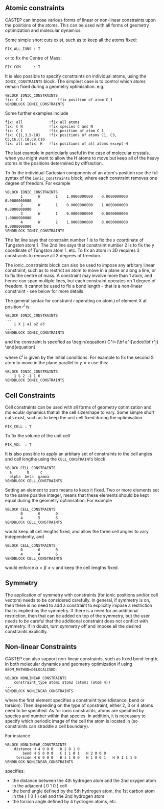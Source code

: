 ## Atomic constraints

CASTEP can impose various forms of linear or non-linear constraints upon the positions of the atoms. This can be used with all forms of geometry optimization and 
molecular dynamics.

Some simple short cuts exist, such as to keep all the atoms fixed:

```
FIX_ALL_IONS : T
```
or to fix the Centre of Mass:
```
FIX_COM      : T
```

It is also possible to specify constraints on individual atoms, using the `IONIC_CONSTRAINTS` block. The simplest case is to control which atoms remain fixed during 
a geometry optimisation. e.g.

```
%BLOCK IONIC_CONSTRAINTS
fix: C 1				!fix position of atom C 1
%ENDBLOCK IONIC_CONSTRAINTS
```

Some further examples include


    fix: all            !fix all atoms 
    fix: C N            !fix species C and N 
    fix: C 1            !fix position of atom C 1 
    fix: C{1,3,5-10}    !fix positions of atoms C1, C3, C5,C6,C7,C8,C9,C10 
    fix: all unfix: H   !fix positions of all atoms except H

The last example in particularly useful in the case of molecular crystals, when you might want to allow the H atoms to move but keep all of the heavy atoms in the 
positions determined by diffraction.


To fix the individual Cartesian components of an atom's position use the full syntax of the `ionic_constraints` block, where each constraint removes one degree of 
freedom. For example
```
%BLOCK IONIC_CONSTRAINTS
       1       W       1    1.0000000000    0.0000000000    0.0000000000
       2       W       1    0.0000000000    1.0000000000    0.0000000000
       3       W       1    0.0000000000    0.0000000000    1.0000000000
       4       W       2    1.0000000000    0.0000000000    0.0000000000
%ENDBLOCK IONIC_CONSTRAINTS
```

The 1st line says that constraint number 1 is to fix the x coordinate of Tungston atom 1. The 2nd line says that constraint number 2 is to fix the y coordinate of 
Tungston atom 1. etc. To fix an atom in 3D requires 3 constraints to remove all 3 degrees of freedom.

The ionic_constraints block can also be used to impose any arbitary linear constraint, such as to restrict an atom to move in a plane or along a line, or to fix the 
centre of mass. A constraint may involve more than 1 atom, and hence can span mulitple lines, but each constraint operates on 1 degree of freedom. It cannot be used 
to fix a bond length - that is a non-linear constraint - see below for more details.

The general syntax for constraint $i$ operating on atom $j$ of element X at position $r^j$ is
```
%BLOCK IONIC_CONSTRAINTS
...
    i X j a1 a2 a3
...
%ENDBLOCK IONIC_CONSTRAINTS
```
and the constraint is specfied as
\begin{equation}
   C^i={\bf a^i}\cdot{\bf r^j}
\end{equation}

where $C^i$ is given by the initial conditions. For example to fix the second S atom to move in the plane parallel to $y=x$ use this:
```
%BLOCK IONIC_CONSTRAINTS
    1 S 2 -1 1 0
%ENDBLOCK IONIC_CONSTRAINTS
```


## Cell Constraints

Cell constraints can be used with all forms of geometry optimization and molecular dynamics that all the cell size/shape to vary. Some simple short cuts exist, such 
as to keep the unit cell fixed during the optimisation
```
FIX_CELL : T
```

To fix the volume of the unit cell
```
FIX_VOL  : T
```


It is also possible to apply an arbitary set of constraints to the cell angles and cell lengths using the `CELL_CONSTRAINTS` block.

```
%BLOCK CELL_CONSTRAINTS
  a       b     c
  alpha  beta  gamma
%ENDBLOCK CELL_CONSTRAINTS
```

Setting an element to zero means to keep it fixed. Two or more elements set to the same positive integer, means that these elements should be kept equal during the 
geometry optimisation. For example
```
%BLOCK CELL_CONSTRAINTS
       0       0       0
       4       5       6
%ENDBLOCK CELL_CONSTRAINTS
```
would keep all cell lengths fixed, and allow the three cell angles to vary independently, and  
```
%BLOCK CELL_CONSTRAINTS
       0       0       0
       4       4       6
%ENDBLOCK CELL_CONSTRAINTS
```
would enforce $\alpha=\beta\neq\gamma$ and keep the cell lengths fixed.

## Symmetry
The application of symmetry with constraints (for ionic positions and/or cell vectors) needs to be considered carefully. In general, if symmetry is on, then there is 
no need to add a constraint to explicitly impose a restriction that is implied by the symmetry. If there is a need for an additional restriction, then that can be 
added on top of the symmetry, but the user needs to be careful that the additional constraint does not conflict with symmetry. If in doubt, turn symmetry off and 
impose all the desired constraints explicitly.


## Non-linear Constraints

CASTEP can also support non-linear constraints, such as fixed bond length, in both molecular dynamics and geometry optimization if using `GEOM_METHOD=DELOCALISED`:
```
%BLOCK NONLINEAR_CONSTRAINTS
    constraint_type atom1 atom2 (atom3 (atom 4))
...
%ENDBLOCK NONLINEAR_CONSTRAINTS
```
where the first element specifies a constraint type (distance, bend or torsion). Then depending on the type of constraint, either 2, 3 or 4 atoms need to be specified. 
As for ionic constraints, atoms are specified by species and number within that species. In addition, it is necessary to specify which periodic image of the cell the 
atom is located in (so constraints can straddle a cell boundary).

For instance
```
%BLOCK NONLINEAR_CONSTRAINTS
    distance H 4 0 0 0   O 2 0 1 0
        bend H 5 0 0 0   C 1 1 0 1   H 2 0 0 0
     torsion H 6 0 0 0   H 3 1 0 0   H 1 0 0 1   H 9 1 1 1 0 
%ENDBLOCK NONLINEAR_CONSTRAINTS
```
specifies:

* the distance between the 4th hydrogen atom and the 2nd oxygen atom in the adjacent ( 0 1 0 ) cell
* the bend angle defined by the 5th hydrogen atom, the 1st carbon atom in the ( 1 0 1 ) cell and the 2nd hydrogen atom
* the torsion angle defined by 4 hydrogen atoms, etc.



